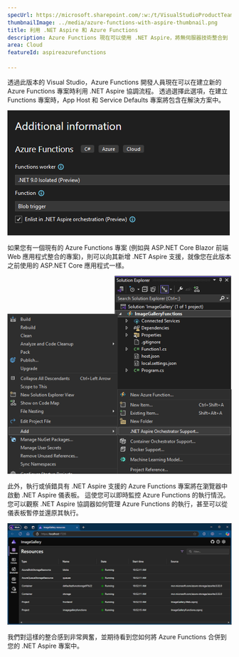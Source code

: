 ```yaml
---
specUrl: https://microsoft.sharepoint.com/:w:/t/VisualStudioProductTeam/Ee7InlTqcRpOiXMYtYPCIOoBcveVK7o_PWF-waDPTEVL8g?e=878SGK
thumbnailImage: ../media/azure-functions-with-aspire-thumbnail.png
title: 利用 .NET Aspire 和 Azure Functions
description: Azure Functions 現在可以使用 .NET Aspire，將無伺服器技術整合到 .NET Aspire 中。
area: Cloud
featureId: aspireazurefunctions

---
```



透過此版本的 Visual Studio，Azure Functions 開發人員現在可以在建立新的 Azure Functions 專案時利用 .NET Aspire 協調流程。 透過選擇此選項，在建立 Functions 專案時，App Host 和 Service Defaults 專案將包含在解決方案中。

![在建立新的 Function 時新增 .NET Aspire](../media/azure-functions-with-aspire-thumbnail.png)

如果您有一個現有的 Azure Functions 專案 (例如與 ASP.NET Core Blazor 前端 Web 應用程式整合的專案)，則可以向其新增 .NET Aspire 支援，就像您在此版本之前使用的 ASP.NET Core 應用程式一樣。

![新增 .NET Aspire 協調流程至現有的 Functions 專案](../media/azure-functions-add-aspire-support.png)

此外，執行或偵錯具有 .NET Aspire 支援的 Azure Functions 專案將在瀏覽器中啟動 .NET Aspire 儀表板。 這使您可以即時監控 Azure Functions 的執行情況。 您可以觀察 .NET Aspire 協調器如何管理 Azure Functions 的執行，甚至可以從儀表板暫停並還原其執行。

![在 .NET Aspire 儀表板中執行 Azure Functions](../media/azure-functions-in-dotnet-aspire-dashboard.png)

我們對這樣的整合感到非常興奮，並期待看到您如何將 Azure Functions 合併到您的 .NET Aspire 專案中。

